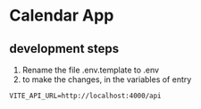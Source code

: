 # Calendar App

## development steps

1. Rename the file .env.template to .env
2. to make the changes, in the variables of entry

```
VITE_API_URL=http://localhost:4000/api

```
